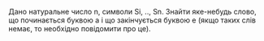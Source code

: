 Дано натуральне число n, символи Si, .., Sn. Знайти яке-небудь слово, що починається буквою а і що
закінчується буквою е (якщо таких слів немає, то необхідно повідомити про це).